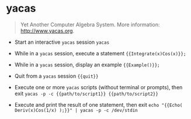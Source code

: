 # yacas
> Yet Another Computer Algebra System.
> More information: <http://www.yacas.org>.

- Start an interactive `yacas` session
`yacas`

- While in a `yacas` session, execute a statement
`{{Integrate(x)Cos(x)}};`

- While in a `yacas` session, display an example
`{{Example()}};`

- Quit from a `yacas` session
`{{quit}}`

- Execute one or more `yacas` scripts (without terminal or prompts), then exit
`yacas -p -c {{path/to/script1}} {{path/to/script2}}`

- Execute and print the result of one statement, then exit
`echo "{{Echo( Deriv(x)Cos(1/x) );}}" | yacas -p -c /dev/stdin`
